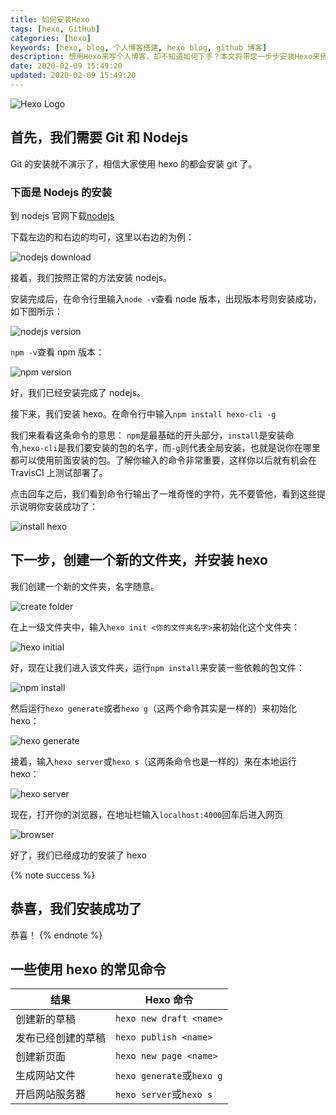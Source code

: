 ```yaml
---
title: 如何安装Hexo
tags: [hexo, GitHub]
categories: [hexo]
keywords: [hexo, blog, 个人博客搭建, hexo blog, github 博客]
description: 想用Hexo来写个人博客，却不知道如何下手？本文将带您一步步安装Hexo来搭建您的个人Hexo博客
date: 2020-02-09 15:49:20
updated: 2020-02-09 15:49:20
---
```


![Hexo Logo](https://cdn-bmyjacks-io.oss-accelerate.aliyuncs.com/img/20200309164643.png?x-oss-process=style/img)

## 首先，我们需要 Git 和 Nodejs

Git 的安装就不演示了，相信大家使用 hexo 的都会安装 git 了。

### 下面是 Nodejs 的安装

到 nodejs 官网下载[nodejs](https://nodejs.org/en/)

下载左边的和右边的均可，这里以右边的为例：

![nodejs download](https://cdn-bmyjacks-io.oss-accelerate.aliyuncs.com/img/20200309164723.png?x-oss-process=style/img)

接着，我们按照正常的方法安装 nodejs。

安装完成后，在命令行里输入`node -v`查看 node 版本，出现版本号则安装成功，如下图所示：

![nodejs version](https://cdn-bmyjacks-io.oss-accelerate.aliyuncs.com/img/20200309165142.png?x-oss-process=style/img)

`npm -v`查看 npm 版本：

![npm version](https://cdn-bmyjacks-io.oss-accelerate.aliyuncs.com/img/20200309165203.png?x-oss-process=style/img)

好，我们已经安装完成了 nodejs。

接下来，我们安装 hexo。在命令行中输入`npm install hexo-cli -g`

我们来看看这条命令的意思：
`npm`是最基础的开头部分，`install`是安装命令,`hexo-cli`是我们要安装的包的名字，而`-g`则代表全局安装，也就是说你在哪里都可以使用前面安装的包。了解你输入的命令非常重要，这样你以后就有机会在 TravisCI 上测试部署了。

点击回车之后，我们看到命令行输出了一堆奇怪的字符，先不要管他，看到这些提示说明你安装成功了：

![install hexo](https://cdn-bmyjacks-io.oss-accelerate.aliyuncs.com/img/20200309165221.png?x-oss-process=style/img)

## 下一步，创建一个新的文件夹，并安装 hexo

我们创建一个新的文件夹，名字随意。

![create folder](https://cdn-bmyjacks-io.oss-accelerate.aliyuncs.com/img/20200309165237.png?x-oss-process=style/img)

在上一级文件夹中，输入`hexo init <你的文件夹名字>`来初始化这个文件夹：

![hexo initial](https://cdn-bmyjacks-io.oss-accelerate.aliyuncs.com/img/20200309165254.png?x-oss-process=style/img)

好，现在让我们进入该文件夹，运行`npm install`来安装一些依赖的包文件：

![npm install](https://cdn-bmyjacks-io.oss-accelerate.aliyuncs.com/img/20200309165311.png?x-oss-process=style/img)

然后运行`hexo generate`或者`hexo g`（这两个命令其实是一样的）来初始化 hexo：

![hexo generate](https://cdn-bmyjacks-io.oss-accelerate.aliyuncs.com/img/20200309165331.png?x-oss-process=style/img)

接着，输入`hexo server`或`hexo s`（这两条命令也是一样的）来在本地运行 hexo：

![hexo server](https://cdn-bmyjacks-io.oss-accelerate.aliyuncs.com/img/20200309165342.png?x-oss-process=style/img)

现在，打开你的浏览器，在地址栏输入`localhost:4000`回车后进入网页

![browser](https://cdn-bmyjacks-io.oss-accelerate.aliyuncs.com/img/20200309165352.png?x-oss-process=style/img)

好了，我们已经成功的安装了 hexo

{% note success %}

## 恭喜，我们安装成功了

恭喜！
{% endnote %}

## 一些使用 hexo 的常见命令

| 结果               | Hexo 命令                 |
| ------------------ | ------------------------- |
| 创建新的草稿       | `hexo new draft <name>`   |
| 发布已经创建的草稿 | `hexo publish <name>`     |
| 创建新页面         | `hexo new page <name>`    |
| 生成网站文件       | `hexo generate`或`hexo g` |
| 开启网站服务器     | `hexo server`或`hexo s`   |
